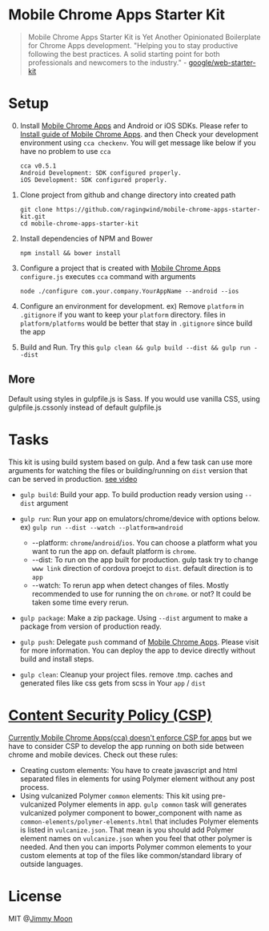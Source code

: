 # Mobile Chrome Apps Starter Kit

> Mobile Chrome Apps Starter Kit is Yet Another Opinionated Boilerplate for Chrome Apps development. "Helping you to stay productive following the best practices. A solid starting point for both professionals and newcomers to the industry." - [google/web-starter-kit](http://goo.gl/YNV3lb)

# Setup

0. Install [Mobile Chrome Apps](http://goo.gl/nU5O6U) and Android or iOS SDKs. Please refer to [Install guide of Mobile Chrome Apps](https://github.com/MobileChromeApps/mobile-chrome-apps/blob/master/docs/Installation.md). and then Check your development environment using `cca checkenv`. You will get message like below if you have no problem to use `cca`
    ```
    cca v0.5.1
    Android Development: SDK configured properly.
    iOS Development: SDK configured properly.
    ```

1. Clone project from github and change directory into created path
    
    ```
    git clone https://github.com/ragingwind/mobile-chrome-apps-starter-kit.git 
    cd mobile-chrome-apps-starter-kit
    ```

2. Install dependencies of NPM and Bower

    ```
    npm install && bower install
    ```

3. Configure a project that is created with [Mobile Chrome Apps](http://goo.gl/nU5O6U) `configure.js` executes `cca` command with arguments

    ```
    node ./configure com.your.company.YourAppName --android --ios
    ```

4. Configure an environment for development. ex) Remove `platform` in `.gitignore`  if you want to keep your `platform` directory. files in `platform/platforms` would be better that stay in `.gitignore` since build the app

5. Build and Run. Try this ```gulp clean && gulp build --dist && gulp run --dist```

## More

Default using styles in gulpfile.js is Sass. If you would use vanilla CSS, using gulpfile.js.cssonly instead of default gulpfile.js

# Tasks

This kit is using build system based on gulp. And a few task can use more arguments for watching the files or building/running on `dist` version that can be served in production. [see video](https://www.youtube.com/watch?v=aGmOzrnHjPM)

- `gulp build`: Build your app. To build production ready version using `--dist` argument
- `gulp run`: Run your app on emulators/chrome/device with options below. ex) ```gulp run --dist --watch --platform=android```
  - --platform: `chrome`/`android`/`ios`. You can choose a platform what you want to run the app on. default platform is `chrome`.
  - --dist: To run on the app built for production. gulp task try to change `www link` direction of cordova proejct to `dist`. default direction is to `app`
  - --watch: To rerun app when detect changes of files. Mostly recommended to use for running the on `chrome`. or not? It could be taken some time every rerun.
- `gulp package`: Make a zip package. Using `--dist` argument to make a package from version of production ready.

- `gulp push`: Delegate `push` command of [Mobile Chrome Apps](http://goo.gl/nU5O6U). Please visit for more information. You can deploy the app to device directly without build and install steps.

- `gulp clean`: Cleanup your project files. remove .tmp. caches and generated files like css gets from scss in Your `app` / `dist`

# [Content Security Policy (CSP)](http://goo.gl/8MiQmf)

[Currently Mobile Chrome Apps(cca) doesn't enforce CSP for apps](http://stackoverflow.com/questions/21940272/does-cordova-webview-violate-csp) but we have to consider CSP to develop the app running on both side between chrome and mobile devices. Check out these rules:

- Creating custom elements: You have to create javascript and html separated files in elements for using Polymer element without any post process.
- Using vulcanized Polymer `common` elements: This kit using pre-vulcanized Polymer elements in app. `gulp common` task will generates vulcanized polymer component to bower_component with name as `common-elements/polymer-elements.html` that includes Polymer elements is listed in `vulcanize.json`. That mean is you should add Polymer element names on `vulcanize.json` when you feel that other polymer is needed. And then you can imports Polymer common elements to your custom elements at top of the files like common/standard library of outside languages. 

# License

MIT @[Jimmy Moon](http://ragingwind.me)
